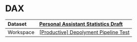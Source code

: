 



# DAX

|Dataset|[Personal Assistant Statistics Draft](./../Personal-Assistant-Statistics-Draft.md)|
| :--- | :--- |
|Workspace|[[Productive] Depolyment Pipeline Test](../../Workspaces/[Productive]-Depolyment-Pipeline-Test.md)|

